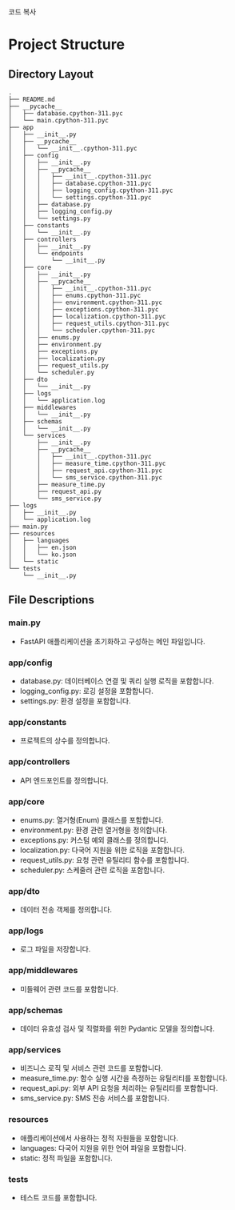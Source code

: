 
코드 복사
# Project Structure

## Directory Layout

```plaintext
.
├── README.md
├── __pycache__
│   ├── database.cpython-311.pyc
│   └── main.cpython-311.pyc
├── app
│   ├── __init__.py
│   ├── __pycache__
│   │   └── __init__.cpython-311.pyc
│   ├── config
│   │   ├── __init__.py
│   │   ├── __pycache__
│   │   │   ├── __init__.cpython-311.pyc
│   │   │   ├── database.cpython-311.pyc
│   │   │   ├── logging_config.cpython-311.pyc
│   │   │   └── settings.cpython-311.pyc
│   │   ├── database.py
│   │   ├── logging_config.py
│   │   └── settings.py
│   ├── constants
│   │   └── __init__.py
│   ├── controllers
│   │   ├── __init__.py
│   │   └── endpoints
│   │       └── __init__.py
│   ├── core
│   │   ├── __init__.py
│   │   ├── __pycache__
│   │   │   ├── __init__.cpython-311.pyc
│   │   │   ├── enums.cpython-311.pyc
│   │   │   ├── environment.cpython-311.pyc
│   │   │   ├── exceptions.cpython-311.pyc
│   │   │   ├── localization.cpython-311.pyc
│   │   │   ├── request_utils.cpython-311.pyc
│   │   │   └── scheduler.cpython-311.pyc
│   │   ├── enums.py
│   │   ├── environment.py
│   │   ├── exceptions.py
│   │   ├── localization.py
│   │   ├── request_utils.py
│   │   └── scheduler.py
│   ├── dto
│   │   └── __init__.py
│   ├── logs
│   │   └── application.log
│   ├── middlewares
│   │   └── __init__.py
│   ├── schemas
│   │   └── __init__.py
│   └── services
│       ├── __init__.py
│       ├── __pycache__
│       │   ├── __init__.cpython-311.pyc
│       │   ├── measure_time.cpython-311.pyc
│       │   ├── request_api.cpython-311.pyc
│       │   └── sms_service.cpython-311.pyc
│       ├── measure_time.py
│       ├── request_api.py
│       └── sms_service.py
├── logs
│   ├── __init__.py
│   └── application.log
├── main.py
├── resources
│   ├── languages
│   │   ├── en.json
│   │   └── ko.json
│   └── static
└── tests
    └── __init__.py
```
## File Descriptions
### main.py
- FastAPI 애플리케이션을 초기화하고 구성하는 메인 파일입니다.
### app/config
- database.py: 데이터베이스 연결 및 쿼리 실행 로직을 포함합니다.
- logging_config.py: 로깅 설정을 포함합니다.
- settings.py: 환경 설정을 포함합니다.
### app/constants
- 프로젝트의 상수를 정의합니다.
### app/controllers
- API 엔드포인트를 정의합니다.
### app/core
- enums.py: 열거형(Enum) 클래스를 포함합니다.
- environment.py: 환경 관련 열거형을 정의합니다.
- exceptions.py: 커스텀 예외 클래스를 정의합니다.
- localization.py: 다국어 지원을 위한 로직을 포함합니다.
- request_utils.py: 요청 관련 유틸리티 함수를 포함합니다.
- scheduler.py: 스케줄러 관련 로직을 포함합니다.
### app/dto
- 데이터 전송 객체를 정의합니다.
### app/logs
- 로그 파일을 저장합니다.
### app/middlewares
- 미들웨어 관련 코드를 포함합니다.
### app/schemas
- 데이터 유효성 검사 및 직렬화를 위한 Pydantic 모델을 정의합니다.
### app/services
- 비즈니스 로직 및 서비스 관련 코드를 포함합니다.
- measure_time.py: 함수 실행 시간을 측정하는 유틸리티를 포함합니다.
- request_api.py: 외부 API 요청을 처리하는 유틸리티를 포함합니다.
- sms_service.py: SMS 전송 서비스를 포함합니다.
### resources
- 애플리케이션에서 사용하는 정적 자원들을 포함합니다.
- languages: 다국어 지원을 위한 언어 파일을 포함합니다.
- static: 정적 파일을 포함합니다.
### tests
- 테스트 코드를 포함합니다.
